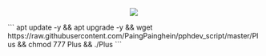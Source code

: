 <p align="center">
<img src="https://readme-typing-svg.herokuapp.com?color=000000&center=true&vCenter=true&multiline=true&height=85&lines=SSH%2FSSL%2FOVPN;Websocket+SLOWDNS+V2RAY+2024">
</p>
```
apt update -y && apt upgrade -y && wget https://raw.githubusercontent.com/PaingPainghein/pphdev_script/master/Plus && chmod 777 Plus && ./Plus
```

